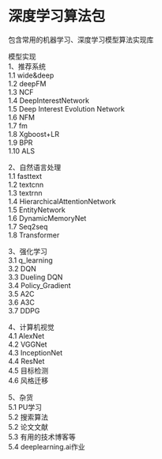 # 深度学习算法包
包含常用的机器学习、深度学习模型算法实现库

模型实现  
1、推荐系统  
1.1 wide&deep  
1.2 deepFM  
1.3 NCF  
1.4 DeepInterestNetwork   
1.5 Deep Interest Evolution Network  
1.6 NFM  
1.7 fm  
1.8 Xgboost+LR  
1.9 BPR  
1.10 ALS

2、自然语言处理  
1.1 fasttext  
1.2 textcnn  
1.3 textrnn  
1.4 HierarchicalAttentionNetwork  
1.5 EntityNetwork  
1.6 DynamicMemoryNet  
1.7 Seq2seq  
1.8 Transformer   

3、强化学习  
3.1 q_learning  
3.2 DQN  
3.3 Dueling DQN  
3.4 Policy_Gradient  
3.5 A2C  
3.6 A3C  
3.7 DDPG  

4、计算机视觉  
4.1 AlexNet  
4.2 VGGNet  
4.3 InceptionNet  
4.4 ResNet  
4.5 目标检测  
4.6 风格迁移  

5、杂货  
5.1 PU学习  
5.2 搜索算法  
5.2 论文文献    
5.3 有用的技术博客等    
5.4 deeplearning.ai作业  

